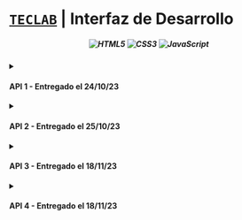 # [`TECLAB`](https://www.teclab.edu.ar/carrera/tecnico-superior-en-programacion/) | Interfaz de Desarrollo


<div align="center">

  ##### ![HTML5](https://img.shields.io/badge/html5-%23E34F26.svg?style=for-the-badge&logo=html5&logoColor=white) ![CSS3](https://img.shields.io/badge/css3-%231572B6.svg?style=for-the-badge&logo=css3&logoColor=white) ![JavaScript](https://img.shields.io/badge/javascript-%23323330.svg?style=for-the-badge&logo=javascript&logoColor=%23F7DF1E)

</div>
<details>
<summary>
  
  #### API 1 - Entregado el 24/10/23
  
</summary>
  
> #### Situación
> Desarrollaremos de un e-commerce web para la "Asociación Sudamericana de Productores de Frutas".
> El proyecto incluye la implementación de lógica en JavaScript en un código base de HTML y CSS proporcionado, con el objetivo de crear un mockup funcional del sitio que funcione en computadoras y dispositivos móviles.
>
> #### Consigna
>-  Crear una función llamada retornarCardHTML(producto) en index.js que reciba un objeto literal como parámetro y devuelva un bloque de código HTML utilizando template strings. El bloque de código HTML generado debe representar una card.
>-  Definir una segunda función llamada cargarProductos(array) que acepte un array de objetos como parámetro, llamando la función retornarCardHTML() por cada objeto.
>
> #### _Fecha de entrega: 24/10/23_
</details>

<details>
<summary>
  
  #### API 2 - Entregado el 25/10/23
  
</summary>
  
> #### Situación
> El desarrollo presentado como mockup del proyecto web ha sido un éxito. Ahora es necesario pasar a la siguiente etapa, generando más interactividad sobre el proyecto web.
> 
> #### Consigna
>- Verificar y asegurar que el archivo productos.js contenga una estructura de datos clara y completa que describa todos los productos.
>- Crear un archivo llamado carrito.js que compartirá información entre index.html y checkout.html. Agregar carritoFrutas como un array vacío. Definir una función llamada agregarAlCarrito(frutaId) que valida un ID, busca un producto en el array productos, y lo agrega al array carritoFrutas. Utilizar console.table(carritoFrutas) para verificar que se estén añadiendo productos al carrito.
>- En index.js, agregar un evento click a todos los botones de las cards HTML mediante una función activarClickEnBotones(). Llamar a la función agregarAlCarrito con el ID del producto al hacer clic en un botón.
>- Ejecutar el proyecto con Live Server y verificar en la consola de DevTools que se generen console.table() con los productos agregados al carrito.
>
> #### _Fecha de entrega: 31/10/23_
</details>

<details>
<summary>
  
  #### API 3 - Entregado el 18/11/23 
  
</summary>
  
> #### Situación
> Las pruebas sobre el armado del carrito de compras han sido exitosas. Debemos continuar trabajando en la evolución del mockup. A continuación de las últimas implementaciones realizadas junto a la API del módulo 2, deberemos aplicar las siguientes consignas sobre el código del proyecto trabajado.
> 
> #### Consigna
>- En carrito.js, agregar funcionalidad para almacenar de forma progresiva el array carritoFrutas utilizando LocalStorage como mecanismo de persistencia.
>- Crear una función llamada almacenarCarrito() que valide si carritoFrutas contiene elementos y, en caso afirmativo, los guarde en LocalStorage utilizando JSON.stringify().
>- Implementar la función almacenarCarrito() dentro de agregarAlCarrito() para que el carrito se guarde automáticamente en LocalStorage cada vez que se agregue un producto. Eliminar el uso de console.table() que mostraba el contenido del carrito.
>- Crear una función llamada recuperarCarrito() que recupere la información almacenada en LocalStorage bajo la clave "carritoFrutas". Si la clave no existe, retornar un array vacío utilizando el operador lógico "OR".
>- Mover la creación de carritoFrutas debajo de la función recuperarCarrito() y asignarle el valor retornado por esta función.
>
> #### _Fecha de entrega: 21/11/23_
</details>

<details>
<summary>
  
  #### API 4 - Entregado el 18/11/23
  
</summary>
  
> #### Situación
> Se deben aplicar los últimos cambios para que el proyecto deje de ser un mockup y se convierta en una demo lo más próxima a un proyecto real. Para cumplimentar esto, se solicitan los cambios finales que dejarán al proyecto cuasi funcional, listo para conectarse a una futura aplicación de backend.
> 
> #### Consigna
>- Integrar el uso de la función fetch (), utilizando promesas para solicitar datos provenientes desde un archivo JSON.
>- Convertir los datos del array productos, y guardarlos en un archivo llamado productos.json.
>- Los datos almacenados y recuperados de forma efectiva desde LocalStorage, se deben visualizar en el documento checkout.html.
>- Agregar una funcionalidad mínima en el botón comprar para que, al ser pulsado, se muestre un mensaje de agradecimiento al usuario por la compra realizada, y se vacíe el array carritoFrutas, al mismo tiempo que también debe vaciarse LocalStorage y la tabla HTML con los productos visualizados.
>  
> #### _Fecha de entrega: 28/11/23_
</details>
